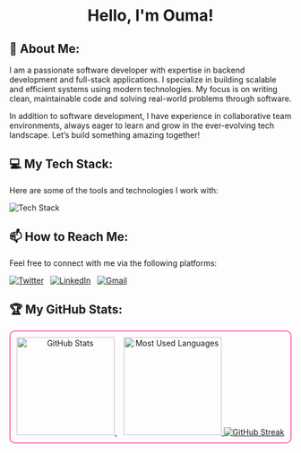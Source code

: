 <div align="center">

# Hello, I'm Ouma!

</div>

## 👋 About Me:
I am a passionate software developer with expertise in backend development and full-stack applications. I specialize in building scalable and efficient systems using modern technologies. My focus is on writing clean, maintainable code and solving real-world problems through software. 

In addition to software development, I have experience in collaborative team environments, always eager to learn and grow in the ever-evolving tech landscape. Let’s build something amazing together!

## 💻 My Tech Stack:
Here are some of the tools and technologies I work with:

![Tech Stack](https://skillicons.dev/icons?i=python,java,js,ts,html,css,nodejs,react,next,mongo,mysql,django,flask,aws,gcp,solidity)

## 📫 How to Reach Me:
Feel free to connect with me via the following platforms:

[![Twitter](https://skillicons.dev/icons?i=twitter)](https://twitter.com/kshyun28) &nbsp;
[![LinkedIn](https://skillicons.dev/icons?i=linkedin)](https://www.linkedin.com/in/jaspergabriel/) &nbsp;
[![Gmail](https://skillicons.dev/icons?i=gmail)](mailto:jasper.d.gabriel@gmail.com?subject=Hello%20Jasper,%20From%20Github)

## 🏆 My GitHub Stats:

<div align="center" style="border: 2px solid #FF69B4; padding: 10px; border-radius: 10px;">

<a href="https://github.com/Iamouma">
  <img height=175 alt="GitHub Stats" src="https://github-readme-stats.vercel.app/api?username=Iamouma&show_icons=true&count_private=true&theme=radical&bg_color=0D1117&title_color=FF69B4&icon_color=FF69B4" />
</a>
&nbsp;&nbsp;
<a href="https://github.com/Iamouma">
  <img height=175 alt="Most Used Languages" src="https://github-readme-stats.vercel.app/api/top-langs/?username=Iamouma&layout=compact&theme=radical&bg_color=0D1117&title_color=FF69B4&icon_color=FF69B4" />
</a>

<a href="https://github.com/Iamouma">
  <img alt="GitHub Streak" src="https://streak-stats.demolab.com?user=Iamouma&theme=radical&background=0D1117&currStreakLabel=FF69B4&fire=FF69B4&ring=FF69B4" />
</a>

</div>


